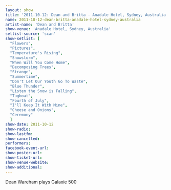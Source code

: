 ```yaml
---
layout: show
title: '2011-10-12: Dean and Britta - Anadale Hotel, Sydney, Australia'
name: 2011-10-12-dean-britta-anadale-hotel-sydney-australia
artist-name: 'Dean and Britta'
show-venue: 'Anadale Hotel, Sydney, Australia'
setlist-source: 'scan'
show-setlist: [
  "Flowers",
  "Pictures",
  "Temperature's Rising",
  "Snowstorm",
  "When Will You Come Home",
  "Decomposing Trees",
  "Strange",
  "Summertime",
  "Don't Let Our Youth Go To Waste",
  "Blue Thunder",
  "Listen the Snow is Falling",
  "Tugboat",
  "Fourth of July",
  "I'll Keep It With Mine",
  "Cheese and Onions",
  "Ceremony"
  ]
show-date: 2011-10-12
show-radio: 
show-lastfm: 
show-cancelled: 
performers: 
facebook-event-url: 
show-poster-url: 
show-ticket-url: 
show-venue-website: 
show-additional: 
---
```

Dean Wareham plays Galaxie 500